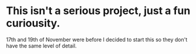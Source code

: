 # This isn't a serious project, just a fun curiousity.

17th and 19th of November were before I decided to start this so they don't have the same level of detail.